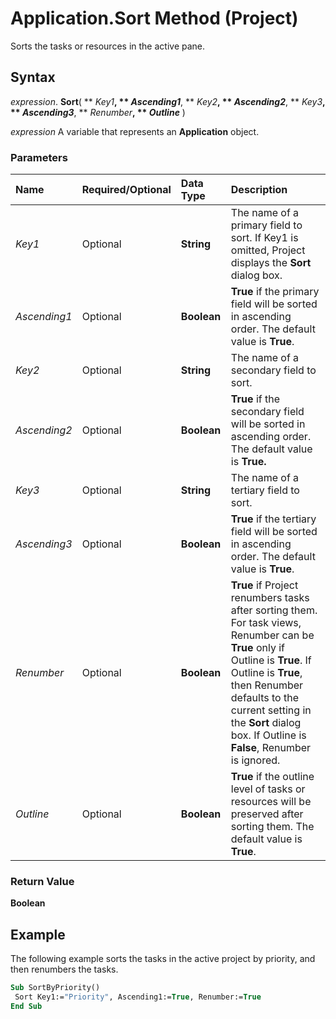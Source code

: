 
# Application.Sort Method (Project)

Sorts the tasks or resources in the active pane.


## Syntax

 _expression_. **Sort**( ** _Key1_**, ** _Ascending1_**, ** _Key2_**, ** _Ascending2_**, ** _Key3_**, ** _Ascending3_**, ** _Renumber_**, ** _Outline_** )

 _expression_ A variable that represents an **Application** object.


### Parameters



|**Name**|**Required/Optional**|**Data Type**|**Description**|
|:-----|:-----|:-----|:-----|
| _Key1_|Optional|**String**|The name of a primary field to sort. If Key1 is omitted, Project displays the  **Sort** dialog box.|
| _Ascending1_|Optional|**Boolean**|**True** if the primary field will be sorted in ascending order. The default value is **True**.|
| _Key2_|Optional|**String**|The name of a secondary field to sort.|
| _Ascending2_|Optional|**Boolean**|**True** if the secondary field will be sorted in ascending order. The default value is **True.**|
| _Key3_|Optional|**String**|The name of a tertiary field to sort.|
| _Ascending3_|Optional|**Boolean**|**True** if the tertiary field will be sorted in ascending order. The default value is **True**.|
| _Renumber_|Optional|**Boolean**|**True** if Project renumbers tasks after sorting them. For task views, Renumber can be **True** only if Outline is **True**. If Outline is **True**, then Renumber defaults to the current setting in the **Sort** dialog box. If Outline is **False**, Renumber is ignored.|
| _Outline_|Optional|**Boolean**|**True** if the outline level of tasks or resources will be preserved after sorting them. The default value is **True**.|

### Return Value

 **Boolean**


## Example

The following example sorts the tasks in the active project by priority, and then renumbers the tasks.


```vb
Sub SortByPriority() 
 Sort Key1:="Priority", Ascending1:=True, Renumber:=True 
End Sub
```

